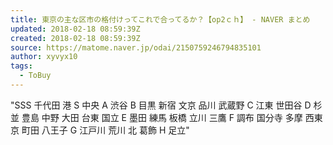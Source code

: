 ```yaml
---
title: 東京の主な区市の格付けってこれで合ってるか？【op2ｃｈ】 - NAVER まとめ
updated: 2018-02-18 08:59:39Z
created: 2018-02-18 08:59:39Z
source: https://matome.naver.jp/odai/2150759246794835101
author: xyvyx10
tags:
  - ToBuy
---
```


"SSS 千代田 港
S 中央
A 渋谷
B 目黒 新宿 文京 品川 武蔵野
C 江東 世田谷
D 杉並 豊島 中野 大田 台東 国立
E 墨田 練馬 板橋 立川 三鷹
F 調布 国分寺 多摩 西東京 町田 八王子
G 江戸川 荒川 北 葛飾
H 足立"